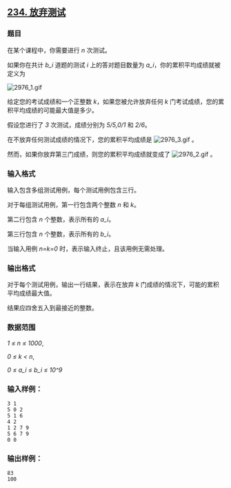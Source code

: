 ## [234. 放弃测试](https://www.acwing.com/problem/content/236/)

### 题目

在某个课程中，你需要进行 *n* 次测试。

如果你在共计 *b_i* 道题的测试 *i* 上的答对题目数量为 *a_i*，你的累积平均成绩就被定义为

 ![2976_1.gif](/media/article/image/2019/01/19/19_7f08ab0c1b-2976_1.gif)

给定您的考试成绩和一个正整数 *k*，如果您被允许放弃任何 *k* 门考试成绩，您的累积平均成绩的可能最大值是多少。

假设您进行了 *3* 次测试，成绩分别为 *5/5,0/1* 和 *2/6*。

在不放弃任何测试成绩的情况下，您的累积平均成绩是 ![2976_3.gif](/media/article/image/2019/01/19/19_1489ac441b-2976_3.gif) 。

然而，如果你放弃第三门成绩，则您的累积平均成绩就变成了 ![2976_2.gif](/media/article/image/2019/01/19/19_2bd6d9da1b-2976_2.gif) 。

### 输入格式

输入包含多组测试用例，每个测试用例包含三行。

对于每组测试用例，第一行包含两个整数 *n* 和 *k*。

第二行包含 *n* 个整数，表示所有的 *a_i*。

第三行包含 *n* 个整数，表示所有的 *b_i*。

当输入用例 *n=k=0* 时，表示输入终止，且该用例无需处理。

### 输出格式

对于每个测试用例，输出一行结果，表示在放弃 *k* 门成绩的情况下，可能的累积平均成绩最大值。

结果应四舍五入到最接近的整数。

### 数据范围

*1 ≤ n ≤ 1000*,

*0 ≤ k < n*,

*0 ≤ a_i ≤ b_i ≤ 10^9*

### 输入样例：

```
3 1
5 0 2
5 1 6
4 2
1 2 7 9
5 6 7 9
0 0
```

### 输出样例：

```
83
100
```
